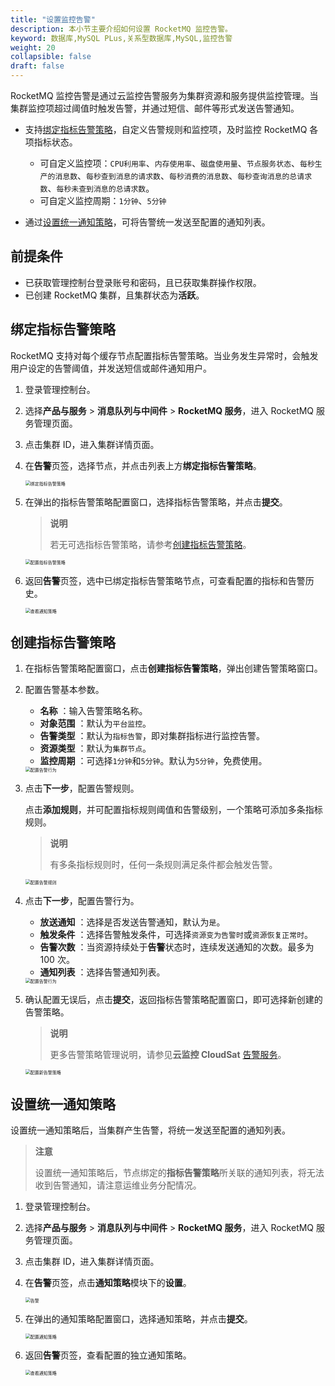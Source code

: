 ```yaml
---
title: "设置监控告警"
description: 本小节主要介绍如何设置 RocketMQ 监控告警。 
keyword: 数据库,MySQL PLus,关系型数据库,MySQL,监控告警
weight: 20
collapsible: false
draft: false
---
```


RocketMQ 监控告警是通过云监控告警服务为集群资源和服务提供监控管理。当集群监控项超过阈值时触发告警，并通过短信、邮件等形式发送告警通知。

- 支持[绑定指标告警策略](#绑定指标告警策略)，自定义告警规则和监控项，及时监控 RocketMQ 各项指标状态。
  
   - 可自定义监控项：`CPU利用率`、`内存使用率`、`磁盘使用量`、`节点服务状态`、`每秒生产的消息数`、`每秒查到消息的请求数`、`每秒消费的消息数`、`每秒查询消息的总请求数`、`每秒未查到消息的总请求数`。
   - 可自定义监控周期：`1分钟`、`5分钟`

- 通过[设置统一通知策略](#设置统一通知策略)，可将告警统一发送至配置的通知列表。

## 前提条件

- 已获取管理控制台登录账号和密码，且已获取集群操作权限。
- 已创建 RocketMQ 集群，且集群状态为**活跃**。

## 绑定指标告警策略

RocketMQ 支持对每个缓存节点配置指标告警策略。当业务发生异常时，会触发用户设定的告警阈值，并发送短信或邮件通知用户。

1. 登录管理控制台。
2. 选择**产品与服务** > **消息队列与中间件** > **RocketMQ 服务**，进入 RocketMQ 服务管理页面。
3. 点击集群 ID，进入集群详情页面。
4. 在**告警**页签，选择节点，并点击列表上方**绑定指标告警策略**。

    <img src="/middware/rocketmq/_images/bind_metrics_strategy.png" alt="绑定指标告警策略" style="zoom:50%;" />

5. 在弹出的指标告警策略配置窗口，选择指标告警策略，并点击**提交**。

   > **说明**
   >
   > 若无可选指标告警策略，请参考[创建指标告警策略](#创建指标告警策略)。
   
   <img src="/middware/rocketmq/_images/metrics_alarm.png" alt="配置指标告警策略" style="zoom:50%;" />

6. 返回**告警**页签，选中已绑定指标告警策略节点，可查看配置的指标和告警历史。

   <img src="/middware/rocketmq/_images/check_alarm.png" alt="查看通知策略" style="zoom:50%;" />  

## 创建指标告警策略

1. 在指标告警策略配置窗口，点击**创建指标告警策略**，弹出创建告警策略窗口。
2. 配置告警基本参数。  
   
   - **名称** ：输入告警策略名称。  
   - **对象范围** ：默认为`平台监控`。
   - **告警类型** ：默认为`指标告警`，即对集群指标进行监控告警。
   - **资源类型** ：默认为`集群节点`。
   - **监控周期** ：可选择`1分钟`和`5分钟`。默认为`5分钟`，免费使用。
   
   <img src="../../../_images/manual_set_alarm_basic.png" alt="配置告警行为" style="zoom:50%;" />  
   
3. 点击**下一步**，配置告警规则。   
   
   点击**添加规则**，并可配置指标规则阈值和告警级别，一个策略可添加多条指标规则。

   > **说明**
   > 
   > 有多条指标规则时，任何一条规则满足条件都会触发告警。

   <img src="/middware/rocketmq/_images/manual_set_alarm_rule.png" alt="配置告警规则" style="zoom:50%;" />  

4. 点击**下一步**，配置告警行为。  
   
   - **放送通知** ：选择是否发送告警通知，默认为`是`。
   - **触发条件** ：选择告警触发条件，可选择`资源变为告警时`或`资源恢复正常时`。  
   - **告警次数** ：当资源持续处于**告警**状态时，连续发送通知的次数。最多为 100 次。
   - **通知列表** ：选择告警通知列表。
   
   <img src="/middware/rocketmq/_images/manual_set_alarm_behavior.png" alt="配置告警行为" style="zoom:50%;" />  
   
5. 确认配置无误后，点击**提交**，返回指标告警策略配置窗口，即可选择新创建的告警策略。

   > **说明**
   >
   > 更多告警策略管理说明，请参见**云监控 CloudSat** [告警服务](../../../../../monitor_service/cloudsat/manual/alarm_service)。

   <img src="/middware/rocketmq/_images/manual_new_alarm_policy.png" alt="配置新告警策略" style="zoom:50%;" />  

## 设置统一通知策略

设置统一通知策略后，当集群产生告警，将统一发送至配置的通知列表。

> **注意**
> 
> 设置统一通知策略后，节点绑定的**指标告警策略**所关联的通知列表，将无法收到告警通知，请注意运维业务分配情况。

1. 登录管理控制台。
2. 选择**产品与服务** > **消息队列与中间件** > **RocketMQ 服务**，进入 RocketMQ 服务管理页面。
3. 点击集群 ID，进入集群详情页面。
4. 在**告警**页签，点击**通知策略**模块下的**设置**。

    <img src="/middware/rocketmq/_images/alarm.png" alt="告警" style="zoom:50%;" />

5. 在弹出的通知策略配置窗口，选择通知策略，并点击**提交**。
   
   <img src="/middware/rocketmq/_images/single_notice.png" alt="配置通知策略" style="zoom:50%;" />

6. 返回**告警**页签，查看配置的独立通知策略。

   <img src="/middware/rocketmq/_images/check_notice.png" alt="查看通知策略" style="zoom:50%;" />   
